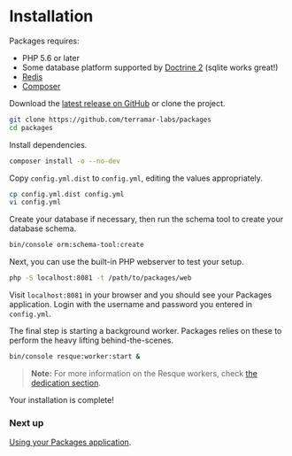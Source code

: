 Installation
============

Packages requires:
 * PHP 5.6 or later
 * Some database platform supported by [Doctrine 2](http://doctrine-project.org) (sqlite works great!)
 * [Redis](https://redis.io/)
 * [Composer](https://getcomposer.org)

Download the [latest release on GitHub](https://github.com/terramar-labs/packages/releases/latest) or clone the project.

```bash
git clone https://github.com/terramar-labs/packages
cd packages
```

Install dependencies.

```bash
composer install -o --no-dev
```

Copy `config.yml.dist` to `config.yml`, editing the values appropriately.

```bash
cp config.yml.dist config.yml
vi config.yml
```

Create your database if necessary, then run the schema tool to create your database schema.

```bash
bin/console orm:schema-tool:create
```

Next, you can use the built-in PHP webserver to test your setup.

```bash
php -S localhost:8081 -t /path/to/packages/web
```

Visit `localhost:8081` in your browser and you should see your Packages application. Login with the username and password you entered in `config.yml`.

The final step is starting a background worker. Packages relies on these to perform the heavy lifting behind-the-scenes.

```bash
bin/console resque:worker:start &
```

> **Note:** For more information on the Resque workers, check [the dedication section](../managing-packages/resque.md).

Your installation is complete!


### Next up

[Using your Packages application](usage.md).
 